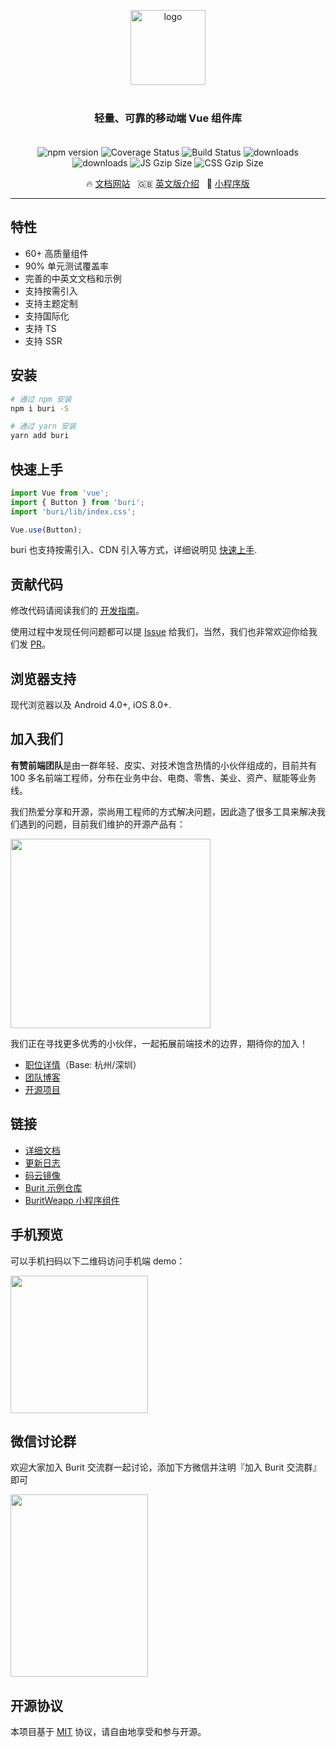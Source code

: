 <p align="center">
    <img alt="logo" src="https://img.yzcdn.cn/buri/logo.png" width="120" style="margin-bottom: 10px;">
</p>
<h3 align="center" style="margin: 30px 0 35px;">轻量、可靠的移动端 Vue 组件库</h3>

<p align="center">
    <img src="https://img.shields.io/npm/v/buri.svg?style=flat-square" alt="npm version" />
    <img src="https://img.shields.io/codecov/c/github/flykizz/buri/dev.svg?style=flat-square" alt="Coverage Status" />
    <img src="https://travis-ci.org/flykizz/buri.svg?branch=master" alt="Build Status" />
    <img src="https://img.shields.io/npm/dt/buri.svg?style=flat-square" alt="downloads" />
    <img src="https://img.shields.io/npm/dm/buri.svg?style=flat-square" alt="downloads" />
    <img src="https://img.badgesize.io/https://unpkg.com/buri/lib/buri.min.js?compression=gzip&style=flat-square&label=JS%20gzip%20size" alt="JS Gzip Size" />
    <img src="https://img.badgesize.io/https://unpkg.com/buri/lib/index.css?compression=gzip&style=flat-square&label=CSS%20gzip%20size" alt="CSS Gzip Size" />
</p>

<p align="center">
  🔥 <a href="https://flykizz.github.io/buri">文档网站</a>
  &nbsp;
  🇬🇧 <a href="./README.md">英文版介绍</a>
  &nbsp;
  🚀 <a href="https://github.com/flykizz/buri-weapp" target="_blank">小程序版</a>
</p>

---

## 特性

* 60+ 高质量组件
* 90% 单元测试覆盖率
* 完善的中英文文档和示例
* 支持按需引入
* 支持主题定制
* 支持国际化
* 支持 TS
* 支持 SSR

## 安装

```bash
# 通过 npm 安装
npm i buri -S

# 通过 yarn 安装
yarn add buri
```

## 快速上手

```js
import Vue from 'vue';
import { Button } from 'buri';
import 'buri/lib/index.css';

Vue.use(Button);
```

buri 也支持按需引入、CDN 引入等方式，详细说明见 [快速上手](https://flykizz.github.io/buri#/zh-CN/quickstart).

## 贡献代码

修改代码请阅读我们的 [开发指南](https://flykizz.github.io/buri/#/zh-CN/contribution)。

使用过程中发现任何问题都可以提 [Issue](https://github.com/flykizz/buri/issues) 给我们，当然，我们也非常欢迎你给我们发 [PR](https://github.com/flykizz/buri/pulls)。

## 浏览器支持

现代浏览器以及 Android 4.0+, iOS 8.0+.

## 加入我们

**有赞前端团队**是由一群年轻、皮实、对技术饱含热情的小伙伴组成的，目前共有 100 多名前端工程师，分布在业务中台、电商、零售、美业、资产、赋能等业务线。

我们热爱分享和开源，崇尚用工程师的方式解决问题，因此造了很多工具来解决我们遇到的问题，目前我们维护的开源产品有：

<img src="https://img.yzcdn.cn/public_files/2019/07/22/f4b70763c55c8710c52c667ecf192c05.jpeg" width="320" height="303">

我们正在寻找更多优秀的小伙伴，一起拓展前端技术的边界，期待你的加入！

- <a target="_blank" href="https://app.mokahr.com/apply/flykizz/6252#/job/96f5d2c7-e657-4d31-9244-195edc443a7f?_k=jf2141">职位详情</a>（Base: 杭州/深圳）
- <a target="_blank" href="https://tech.flykizz.com/tag/front-end/">团队博客</a>
- <a target="_blank" href="https://github.com/flykizz">开源项目</a>

## 链接

* [详细文档](https://flykizz.github.io/buri)
* [更新日志](https://flykizz.github.io/buri#/zh-CN/changelog)
* [码云镜像](https://gitee.com/organizations/buri-contrib)
* [Burit 示例仓库](https://github.com/flykizz/buri-demo)
* [BuritWeapp 小程序组件](https://github.com/flykizz/buri-weapp)

## 手机预览

可以手机扫码以下二维码访问手机端 demo：

<img src="https://img.yzcdn.cn/buri/preview_qrcode_20180528.png" width="220" height="220" >

## 微信讨论群

欢迎大家加入 Burit 交流群一起讨论，添加下方微信并注明『加入 Burit 交流群』即可

<img src="https://img.yzcdn.cn/buri/wechat_20180606.png" width="220" height="292" >

## 开源协议

本项目基于 [MIT](https://zh.wikipedia.org/wiki/MIT%E8%A8%B1%E5%8F%AF%E8%AD%89) 协议，请自由地享受和参与开源。
